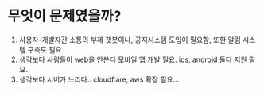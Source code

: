 # 무엇이 문제였을까?
1. 사용자-개발자간 소통의 부제
  챗봇이나, 공지시스템 도입이 필요함, 또한 알림 시스템 구축도 필요
2. 생각보다 사람들이 web을 안쓴다
  모바일 앱 개발 필요. ios, android 둘다 지원 필요.
3. 생각보다 서버가 느리다..
  cloudflare, aws 확장 필요...
